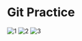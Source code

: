 # Git Practice

![1](https://user-images.githubusercontent.com/103508563/170800939-d6ce47d5-b89c-4137-b9ae-4bbfd2f4cee0.PNG)
![2](https://user-images.githubusercontent.com/103508563/170800942-560fdd0b-4f6a-4cf8-93b2-15beb9e03ddb.PNG)
![3](https://user-images.githubusercontent.com/103508563/170800945-54f53c79-a608-415a-94a5-f8a87e094cb6.PNG)
